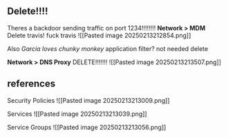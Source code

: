 ## Delete!!!!
Theres a backdoor sending traffic on port 1234!!!!!!!!
**Network > MDM**
Delete travis! fuck travis
![[Pasted image 20250213212854.png]]

Also *Garcia loves chunky monkey* application filter? not needed delete

**Network > DNS Proxy** DELETE!!!!!!!
![[Pasted image 20250213213507.png]]



## references
Security Policies
![[Pasted image 20250213213009.png]]

Services
![[Pasted image 20250213213039.png]]

Service Groups
![[Pasted image 20250213213056.png]]